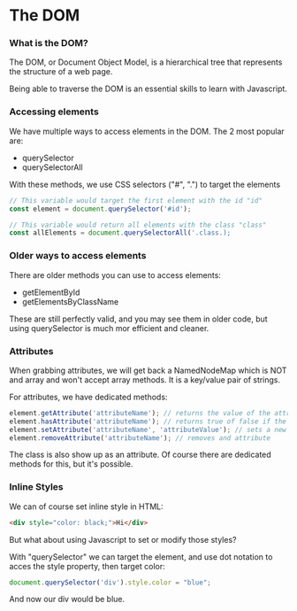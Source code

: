 # The DOM

### What is the DOM?

The DOM, or Document Object Model, is a hierarchical tree that represents the structure of a web page.

Being able to traverse the DOM is an essential skills to learn with Javascript.

### Accessing elements

We have multiple ways to access elements in the DOM. The 2 most popular are:

- querySelector
- querySelectorAll

With these methods, we use CSS selectors ("#", ".") to target the elements

```javascript
// This variable would target the first element with the id "id"
const element = document.querySelector('#id');

// This variable would return all elements with the class "class"
const allElements = document.querySelectorAll('.class.);
```


### Older ways to access elements

There are older methods you can use to access elements:
- getElementById
- getElementsByClassName

These are still perfectly valid, and you may see them in older code, but using querySelector is much mor efficient and cleaner.

### Attributes
When grabbing attributes, we will get back a NamedNodeMap which is NOT and array and won't accept array methods. It is a key/value pair of strings. 

For attributes, we have dedicated methods:
```javascript
element.getAttribute('attributeName'); // returns the value of the attribute
element.hasAttribute('attributeName'); // returns true of false if the attribute exists
element.setAttribute('attributeName', 'attributeValue'); // sets a new or modifies an existing attribute
element.removeAttribute('attributeName'); // removes and attribute
```
The class is also show up as an attribute. Of course there are dedicated methods for this, but it's possible.

### Inline Styles
We can of course set inline style in HTML:
```html
<div style="color: black;">Hi</div>
```
But what about using Javascript to set or modify those styles?

With "querySelector" we can target the element, and use dot notation to acces the style property, then target color:
```javascript
document.querySelector('div').style.color = "blue";
```
And now our div would be blue.